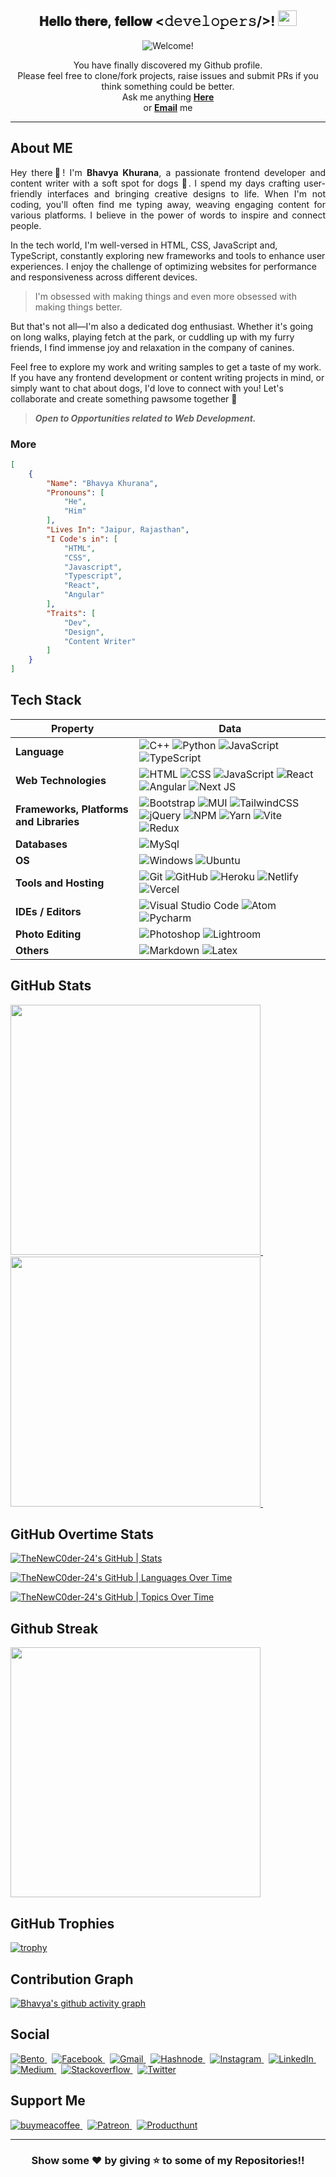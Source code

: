 <div align="center">
<h2> 𝐇𝐞𝐥𝐥𝐨 𝐭𝐡𝐞𝐫𝐞, 𝐟𝐞𝐥𝐥𝐨𝐰 <𝚍𝚎𝚟𝚎𝚕𝚘𝚙𝚎𝚛𝚜/>! <img src="https://user-images.githubusercontent.com/1303154/88677602-1635ba80-d120-11ea-84d8-d263ba5fc3c0.gif" width="30px" height='25px'></h2>
</div>

<div align="center"><img src="https://readme-typing-svg.herokuapp.com?color=%23FFD617&size=20&multiline=true&width=515&lines=Welcome+to+TheNewC0der-24's+Github+Profile" alt="Welcome!"/></div>

<p align="center"> You have finally discovered my Github profile. <br>
Please feel free to clone/fork projects, raise issues and submit PRs if you think something could be better. <br>
Ask me anything <a href="https://github.com/TheNewC0der-24/TheNewC0der-24/issues/new"><b>Here</b></a><br>
or <a href="mailto:khuranabhavya24@gmail.com" target='_blank'><b>Email</b></a> me</p>

---

## About ME
<p align='justify'>
Hey there👋! I'm <strong>Bhavya Khurana</strong>, a passionate frontend developer and content writer with a soft spot for dogs 🐶. I spend my days crafting user-friendly interfaces and bringing creative designs to life. When I'm not coding, you'll often find me typing away, weaving engaging content for various platforms. I believe in the power of words to inspire and connect people.

In the tech world, I'm well-versed in HTML, CSS, JavaScript and, TypeScript, constantly exploring new frameworks and tools to enhance user experiences. I enjoy the challenge of optimizing websites for performance and responsiveness across different devices.

> I'm obsessed with making things and even more obsessed with making things better.

But that's not all—I'm also a dedicated dog enthusiast. Whether it's going on long walks, playing fetch at the park, or cuddling up with my furry friends, I find immense joy and relaxation in the company of canines.

Feel free to explore my work and writing samples to get a taste of my work. If you have any frontend development or content writing projects in mind, or simply want to chat about dogs, I'd love to connect with you! Let's collaborate and create something pawsome together 🐾
</p>
    
> **_Open to Opportunities related to Web Development._**


</p>

### More
```json
[
    {
        "Name": "Bhavya Khurana",
        "Pronouns": [
            "He",
            "Him"
        ],
        "Lives In": "Jaipur, Rajasthan",
        "I Code's in": [
            "HTML",
            "CSS",
            "Javascript",
            "Typescript",
            "React",
            "Angular"
        ],
        "Traits": [
            "Dev",
            "Design",
            "Content Writer"
        ]
    }
]
```

## Tech Stack
Property | Data
--- | --- 
**Language** | ![C++](https://img.shields.io/badge/-C++-05122A?style=flat&logo=C%2B%2B&logoColor=00599C) ![Python](https://img.shields.io/badge/-Python-05122A?style=flat&logo=python&logoColor=ffdd54) ![JavaScript](https://img.shields.io/badge/-JavaScript-05122A?style=flat&logo=javascript&logoColor=%23F7DF1E) ![TypeScript](https://img.shields.io/badge/-TypeScript-05122A?style=flat&logo=typescript&logoColor=%3178c6)
**Web Technologies**  | ![HTML](https://img.shields.io/badge/-HTML-05122A?style=flat&logo=HTML5) ![CSS](https://img.shields.io/badge/-CSS-05122A?style=flat&logo=CSS3&logoColor=1572B6) ![JavaScript](https://img.shields.io/badge/-JavaScript-05122A?style=flat&logo=javascript) ![React](https://img.shields.io/badge/-React-05122A?style=flat&logo=react) ![Angular](https://img.shields.io/badge/-Angular-05122A?style=flat&logo=angular&logoColor=b52e31) ![Next JS](https://img.shields.io/badge/-Next-05122A?style=flat&logo=next.js)
**Frameworks, Platforms and Libraries** | ![Bootstrap](https://img.shields.io/badge/-Bootstrap-05122A?style=flat&logo=bootstrap&logoColor=563D7C) ![MUI](https://img.shields.io/badge/-MUI-05122A?style=flat&logo=mui&logoColor=%230081CB) ![TailwindCSS](https://img.shields.io/badge/-TailwindCSS-05122A?style=flat&logo=tailwind-css&logoColor=%2338B2AC) ![jQuery](https://img.shields.io/badge/-jQuery-05122A?style=flat&logo=jQuery&logoColor=0769ad)  ![NPM](https://img.shields.io/badge/-NPM-05122A?style=flat&logo=npm&logoColor=white) ![Yarn](https://img.shields.io/badge/-Yarn-05122A?style=flat&logo=yarn&logoColor=#2c8ebb) ![Vite](https://img.shields.io/badge/-Vite-05122A?style=flat&logo=vite) ![Redux](https://img.shields.io/badge/-Redux-05122A?style=flat&logo=redux&logoColor=%23593d88)       
**Databases**  | ![MySql](https://img.shields.io/badge/-MySql-05122A?style=flat&logo=MySql)
**OS**  | ![Windows](https://img.shields.io/badge/-Windows-05122A?style=flat&logo=windows&logoColor=0078D6) ![Ubuntu](https://img.shields.io/badge/-Ubuntu-05122A?style=flat&logo=ubuntu&logoColor=E95420)
**Tools and Hosting**  | ![Git](https://img.shields.io/badge/-Git-05122A?style=flat&logo=git) ![GitHub](https://img.shields.io/badge/-GitHub-05122A?style=flat&logo=github) ![Heroku](https://img.shields.io/badge/-Heroku-05122A?style=flat&logo=Heroku&logoColor=%23430098) ![Netlify](https://img.shields.io/badge/-Netlify-05122A?style=flat&logo=Netlify) ![Vercel](https://img.shields.io/badge/-Vercel-05122A?style=flat&logo=Vercel)
**IDEs / Editors** | ![Visual Studio Code](https://img.shields.io/badge/-Visual%20Studio%20Code-05122A?style=flat&logo=visual-studio-code&logoColor=007ACC) ![Atom](https://img.shields.io/badge/-Atom-05122A?style=flat&logo=Atom&logoColor=%2366595C) ![Pycharm](https://img.shields.io/badge/-Pycharm-05122A?style=flat&logo=Pycharm&logoColor=a1eb34)
**Photo Editing** | ![Photoshop](https://img.shields.io/badge/-Photoshop-05122A?style=flat&logo=adobe-photoshop) ![Lightroom](https://img.shields.io/badge/-Lightroom-05122A?style=flat&logo=adobe-Lightroom)
**Others** | ![Markdown](https://img.shields.io/badge/-Markdown-05122A?style=flat&logo=markdown) ![Latex](https://img.shields.io/badge/-Latex-05122A?style=flat&logo=Latex&logoColor=1f8f75)

<!-- > Programming

![C++](https://img.shields.io/badge/-C++-05122A?style=flat&logo=C%2B%2B&logoColor=00599C)&nbsp;
![Python](https://img.shields.io/badge/-Python-05122A?style=flat&logo=python)&nbsp;
![JavaScript](https://img.shields.io/badge/-JavaScript-05122A?style=flat&logo=javascript)&nbsp;

> Web Technologies

![HTML](https://img.shields.io/badge/-HTML-05122A?style=flat&logo=HTML5)&nbsp;
![CSS](https://img.shields.io/badge/-CSS-05122A?style=flat&logo=CSS3&logoColor=1572B6)&nbsp;
![JavaScript](https://img.shields.io/badge/-JavaScript-05122A?style=flat&logo=javascript)&nbsp;
![React](https://img.shields.io/badge/-React-05122A?style=flat&logo=react)&nbsp;
![Next JS](https://img.shields.io/badge/-Next-05122A?style=flat&logo=next.js);

> Frameworks

![Bootstrap](https://img.shields.io/badge/-Bootstrap-05122A?style=flat&logo=bootstrap&logoColor=563D7C)&nbsp;
![jQuery](https://img.shields.io/badge/-jQuery-05122A?style=flat&logo=jQuery&logoColor=0769ad)

> Tools

![Git](https://img.shields.io/badge/-Git-05122A?style=flat&logo=git)&nbsp;
![GitHub](https://img.shields.io/badge/-GitHub-05122A?style=flat&logo=github)&nbsp;
![Heroku](https://img.shields.io/badge/-Heroku-05122A?style=flat&logo=Heroku)&nbsp;
![Netlify](https://img.shields.io/badge/-Netlify-05122A?style=flat&logo=Netlify)&nbsp;

> Code Editors

![Visual Studio Code](https://img.shields.io/badge/-Visual%20Studio%20Code-05122A?style=flat&logo=visual-studio-code&logoColor=007ACC)&nbsp;
![Atom](https://img.shields.io/badge/-Atom-05122A?style=flat&logo=Atom)&nbsp;
![Pycharm](https://img.shields.io/badge/-Pycharm-05122A?style=flat&logo=Pycharm&logoColor=a1eb34)&nbsp;

> Photo Editing

![Photoshop](https://img.shields.io/badge/-Photoshop-05122A?style=flat&logo=adobe-photoshop)&nbsp;
![Lightroom](https://img.shields.io/badge/-Lightroom-05122A?style=flat&logo=adobe-Lightroom)&nbsp;

> Others

![Markdown](https://img.shields.io/badge/-Markdown-05122A?style=flat&logo=markdown)&nbsp;
![Latex](https://img.shields.io/badge/-Latex-05122A?style=flat&logo=Latex&logoColor=1f8f75) -->

## GitHub Stats
<a href="https://github.com/TheNewC0der-24/github-readme-stats" target='_blank'>
  <img width=400 src="https://github-readme-stats.vercel.app/api?username=TheNewC0der-24&show_icons=true&theme=radical&hide_border=false&count_private=true&layout=compact&include_all_commits=true" />
</a>&nbsp;
<a href="https://github.com/TheNewC0der-24/github-readme-stats" target='_blank'>
  <img width=400 src="https://github-readme-stats.vercel.app/api/top-langs/?username=TheNewC0der-24&theme=radical&layout=donut&bg_color=0D1117&hide_border=false" />
</a>&nbsp;

## GitHub Overtime Stats

[![TheNewC0der-24's GitHub | Stats](https://stats.quine.sh/TheNewC0der-24/github?theme=dark)](https://quine.sh?utm_source=widgets&utm_campaign=TheNewC0der-24)

[![TheNewC0der-24's GitHub | Languages Over Time](https://stats.quine.sh/TheNewC0der-24/languages-over-time?theme=dark)](https://quine.sh?utm_source=widgets&utm_campaign=TheNewC0der-24)

[![TheNewC0der-24's GitHub | Topics Over Time](https://stats.quine.sh/TheNewC0der-24/topics-over-time?theme=dark)](https://quine.sh?utm_source=widgets&utm_campaign=TheNewC0der-24)

## Github Streak
<a href="https://github.com/TheNewC0der-24/github-readme-stats" target='_blank'>
<img src="https://github-readme-streak-stats.herokuapp.com/?user=TheNewC0der-24&theme=radical" width=400 align="center"></img>
</a>

## GitHub Trophies
[![trophy](https://github-profile-trophy.vercel.app/?username=TheNewC0der-24&column=-1&no-bg=true&no-frame=true&theme=monokai)](https://github.com/TheNewC0der-24/github-profile-trophy)

## Contribution Graph
[![Bhavya's github activity graph](https://github-readme-activity-graph.vercel.app/graph?username=TheNewC0der-24&theme=github-compact)](https://github.com/TheNewC0der-24/github-readme-activity-graph)

## Social
<a href='https://bento.me/bhavya-khurana' target="_blank">
    <img alt='Bento' src='https://img.shields.io/badge/Bento-100000?style=flat-square&logo=Bento&logoColor=FFFFFF&labelColor=768cff&color=768cff'/>
</a> &nbsp;

<a href='https://www.facebook.com/bhavya.khurana.399/' target="_blank">
    <img alt='Facebook' src='https://img.shields.io/badge/Facebook-100000?style=flat-square&logo=Facebook&logoColor=white&labelColor=3b5998&color=3b5998'/>
</a> &nbsp;

<a href='mailto:khuranabhavya24@gmail.com' target="_blank">
    <img alt='Gmail' src='https://img.shields.io/badge/Gmail-100000?style=flat-square&logo=Gmail&logoColor=white&labelColor=BB001B&color=BB001B'/>
</a> &nbsp;

<a href='https://hashnode.com/@BhavyaKhurana' target="_blank">
    <img alt='Hashnode' src='https://img.shields.io/badge/Hashnode-100000?style=flat-square&logo=Hashnode&logoColor=white&labelColor=2962FF&color=2962FF'/>
</a> &nbsp;

<a href='https://www.instagram.com/__cynophilist__._/' target="_blank">
    <img alt='Instagram' src='https://img.shields.io/badge/Instagram-100000?style=flat-square&logo=Instagram&logoColor=white&labelColor=C13584&color=C13584'/>
</a> &nbsp;

<a href='https://www.linkedin.com/in/bhavya-khurana/' target="_blank">
    <img alt='LinkedIn' src='https://img.shields.io/badge/LinkedIn-100000?style=flat-square&logo=LinkedIn&logoColor=white&labelColor=0072b1&color=0072b1'/>
</a> &nbsp;

<a href='https://medium.com/@bhavyakhurana24' target="_blank">
    <img alt='Medium' src='https://img.shields.io/badge/Medium-100000?style=flat-square&logo=Medium&logoColor=white&labelColor=000000&color=000000'/>
</a> &nbsp;

<a href='https://stackoverflow.com/users/23147565/bhavya-khurana' target="_blank">
    <img alt='Stackoverflow' src='https://img.shields.io/badge/Stackoverflow-100000?style=flat-square&logo=Stackoverflow&logoColor=white&labelColor=F48024&color=F48024'/>
</a> &nbsp;

<a href='https://twitter.com/Cynophilist_B' target="_blank">
    <img alt='Twitter' src='https://img.shields.io/badge/Twitter-100000?style=flat-square&logo=Twitter&logoColor=white&labelColor=00acee&color=00acee'/>
</a>


## Support Me
<a href='https://www.buymeacoffee.com/bhavyakhurana' target="_blank">
    <img alt='buymeacoffee' src='https://img.shields.io/badge/buy_me a coffee-100000?style=for-the-badge&logo=buymeacoffee&logoColor=000000&labelColor=ffdd00&color=ffdd00'/>
</a> &nbsp;

<a href='https://www.patreon.com/BhavyaKhurana' target="_blank">
    <img alt='Patreon' src='https://img.shields.io/badge/Patreon-100000?style=for-the-badge&logo=Patreon&logoColor=white&labelColor=FF424D&color=FF424D'/>
</a> &nbsp;

<a href='https://www.producthunt.com/@bhavya_khurana24' target="_blank">
    <img alt='Producthunt' src='https://img.shields.io/badge/Product_Hunt-100000?style=for-the-badge&logo=Producthunt&logoColor=white&labelColor=da552f&color=da552f'/>
</a>

---
<h3 align="center">Show some ❤️ by giving ⭐ to some of my Repositories!!</h3>
